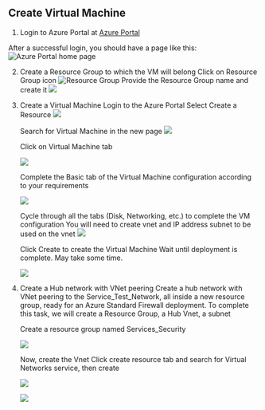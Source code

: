 ## Create Virtual Machine ##

1. Login to Azure Portal at [Azure Portal](www.portal.azure.com)

After a successful login, you should have a page like this:
![Azure Portal home page](azure_portal_homepage.png)

2. Create a Resource Group to which the VM will belong
   Click on Resource Group icon
   ![Resource Group](resource_group.png)
   Provide the Resource Group name and create it
   ![](create-resourcegroup.png)

3. Create a Virtual Machine
   Login to the Azure Portal
   Select Create a Resource
   ![](create-resource.png)

   Search for Virtual Machine in the new page
   ![](search_vm.png)

   Click on Virtual Machine tab

   ![](search_result1.png)

   Complete the Basic tab of the Virtual Machine configuration according to your requirements

   ![](vm_basic_config.png)

   Cycle through all the tabs (Disk, Networking, etc.) to complete the VM configuration
   You will need to create vnet and IP address subnet to be used on the vnet
   ![](vnet_ipaddress.png)
   
   Click Create to create the Virtual Machine
   Wait until deployment is complete. May take some time.

   ![](vm_dep_complete.png)

4. Create a Hub network with VNet peering
   Create a hub network with VNet peering to the Service_Test_Network, all inside a new resource group, ready for an Azure Standard Firewall deployment.
   To complete this task, we will create a Resource Group, a Hub Vnet, a subnet

   Create a resource group named Services_Security

   ![](resource_grp2.png)

   Now, create the Vnet
   Click create resource tab and search for Virtual Networks service, then create
   
   ![](virt_netw.png)

   ![](virt_netwip.png)

   

   
   
